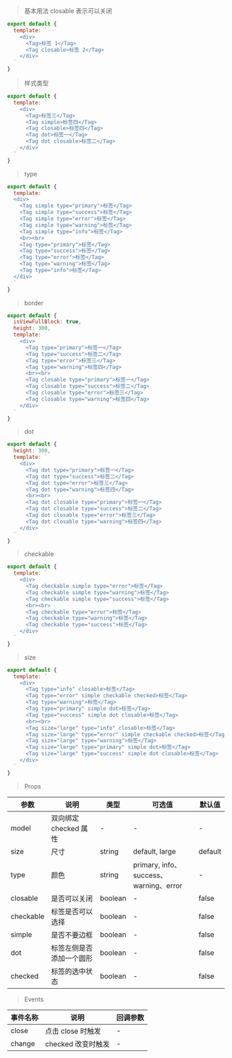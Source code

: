 > 基本用法 closable 表示可以关闭

```js
export default {
  template: `
    <div>
      <Tag>标签 1</Tag>
      <Tag closable>标签 2</Tag>
    </div>
  `
}
```

> 样式类型

```js
export default {
  template: `
    <div>
      <Tag>标签三</Tag>
      <Tag simple>标签四</Tag>
      <Tag closable>标签四</Tag>
      <Tag dot>标签一</Tag>
      <Tag dot closable>标签二</Tag>
    </div>
  `
}
```

> type

```js
export default {
  template: `
  <div>
    <Tag simple type="primary">标签</Tag>
    <Tag simple type="success">标签</Tag>
    <Tag simple type="error">标签</Tag>
    <Tag simple type="warning">标签</Tag>
    <Tag simple type="info">标签</Tag>
    <br><br>
    <Tag type="primary">标签</Tag>
    <Tag type="success">标签</Tag>
    <Tag type="error">标签</Tag>
    <Tag type="warning">标签</Tag>
    <Tag type="info">标签</Tag>
  </div>
  `
}
```

> border

```js
export default {
  isViewFullBlock: true,
  height: 300,
  template: `
    <div>
      <Tag type="primary">标签一</Tag>
      <Tag type="success">标签二</Tag>
      <Tag type="error">标签三</Tag>
      <Tag type="warning">标签四</Tag>
      <br><br>
      <Tag closable type="primary">标签一</Tag>
      <Tag closable type="success">标签二</Tag>
      <Tag closable type="error">标签三</Tag>
      <Tag closable type="warning">标签四</Tag>
    </div>
  `
}
```

> dot

```js
export default {
  height: 300,
  template: `
    <div>
      <Tag dot type="primary">标签一</Tag>
      <Tag dot type="success">标签二</Tag>
      <Tag dot type="error">标签三</Tag>
      <Tag dot type="warning">标签四</Tag>
      <br><br>
      <Tag dot closable type="primary">标签一</Tag>
      <Tag dot closable type="success">标签二</Tag>
      <Tag dot closable type="error">标签三</Tag>
      <Tag dot closable type="warning">标签四</Tag>
    </div>
  `
}
```

> checkable

```js
export default {
  template: `
    <div>
      <Tag checkable simple type="error">标签</Tag>
      <Tag checkable simple type="warning">标签</Tag>
      <Tag checkable simple type="success">标签</Tag>
      <br><br>
      <Tag checkable type="error">标签</Tag>
      <Tag checkable type="warning">标签</Tag>
      <Tag checkable type="success">标签</Tag>
    </div>
  `
}
```

> size

```js
export default {
  template: `
    <div>
      <Tag type="info" closable>标签</Tag>
      <Tag type="error" simple checkable checked>标签</Tag>
      <Tag type="warning">标签</Tag>
      <Tag type="primary" simple dot>标签</Tag>
      <Tag type="success" simple dot closable>标签</Tag>
      <br><br>
      <Tag size="large" type="info" closable>标签</Tag>
      <Tag size="large" type="error" simple checkable checked>标签</Tag>
      <Tag size="large" type="warning">标签</Tag>
      <Tag size="large" type="primary" simple dot>标签</Tag>
      <Tag size="large" type="success" simple dot closable>标签</Tag>
    </div>
  `
}
```

> Props

参数 | 说明 | 类型 | 可选值 | 默认值
---|---|---|---|---
model | 双向绑定 checked 属性 | - | - | -
size | 尺寸 | string | default, large | default
type | 颜色 | string | primary, info、success、warning、error | -
closable | 是否可以关闭 | boolean | - | false
checkable | 标签是否可以选择 | boolean | - | false
simple | 是否不要边框 | boolean | - | false
dot |  标签左侧是否添加一个圆形 | boolean | - | false
checked | 标签的选中状态 | boolean | - | false

> Events

事件名称 | 说明 | 回调参数
---|---|---
close | 点击 close 时触发 | -
change | checked 改变时触发 | -
